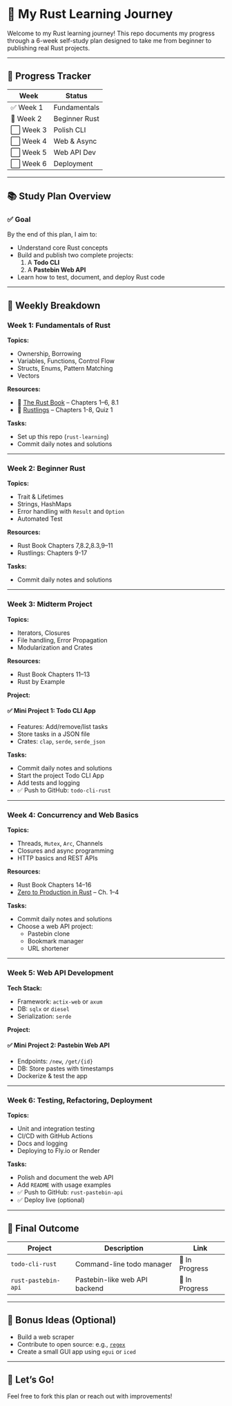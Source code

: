 # 🦀 My Rust Learning Journey

Welcome to my Rust learning journey! This repo documents my progress through a 6-week self-study plan designed to take me from beginner to publishing real Rust projects.

---

## 📍 Progress Tracker

| Week         | Status         |
|--------------|----------------|
| ✅ Week 1     | Fundamentals   |
| 🔵 Week 2     | Beginner Rust |
| ⬜ Week 3     | Polish CLI     |
| ⬜ Week 4     | Web & Async    |
| ⬜ Week 5     | Web API Dev    |
| ⬜ Week 6     | Deployment     |

---

## 📚 Study Plan Overview

### ✅ Goal
By the end of this plan, I aim to:
- Understand core Rust concepts
- Build and publish two complete projects:
  1. A **Todo CLI**
  2. A **Pastebin Web API**
- Learn how to test, document, and deploy Rust code

---

## 📆 Weekly Breakdown

### Week 1: Fundamentals of Rust

**Topics:**
- Ownership, Borrowing
- Variables, Functions, Control Flow
- Structs, Enums, Pattern Matching
- Vectors

**Resources:**
- 📘 [The Rust Book](https://doc.rust-lang.org/book/) – Chapters 1–6, 8.1
- 🧪 [Rustlings](https://github.com/rust-lang/rustlings) – Chapters 1-8, Quiz 1

**Tasks:**
- Set up this repo (`rust-learning`)
- Commit daily notes and solutions

---

### Week 2: Beginner Rust

**Topics:**
- Trait & Lifetimes
- Strings, HashMaps
- Error handling with `Result` and `Option`
- Automated Test

**Resources:**
- Rust Book Chapters 7,8.2,8.3,9–11
- Rustlings: Chapters 9-17

**Tasks:**
- Commit daily notes and solutions

---

### Week 3: Midterm Project

**Topics:**
- Iterators, Closures
- File handling, Error Propagation
- Modularization and Crates

**Resources:**
- Rust Book Chapters 11–13
- Rust by Example

**Project:**
#### ✅ Mini Project 1: Todo CLI App
- Features: Add/remove/list tasks
- Store tasks in a JSON file
- Crates: `clap`, `serde`, `serde_json`

**Tasks:**
- Commit daily notes and solutions
- Start the project Todo CLI App
- Add tests and logging
- ✅ Push to GitHub: `todo-cli-rust`

---

### Week 4: Concurrency and Web Basics

**Topics:**
- Threads, `Mutex`, `Arc`, Channels
- Closures and async programming
- HTTP basics and REST APIs

**Resources:**
- Rust Book Chapters 14–16
- [Zero to Production in Rust](https://www.zero2prod.com/) – Ch. 1–4

**Tasks:**
- Commit daily notes and solutions
- Choose a web API project:
  - Pastebin clone
  - Bookmark manager
  - URL shortener

---

### Week 5: Web API Development

**Tech Stack:**
- Framework: `actix-web` or `axum`
- DB: `sqlx` or `diesel`
- Serialization: `serde`

**Project:**
#### ✅ Mini Project 2: Pastebin Web API
- Endpoints: `/new`, `/get/{id}`
- DB: Store pastes with timestamps
- Dockerize & test the app

---

### Week 6: Testing, Refactoring, Deployment

**Topics:**
- Unit and integration testing
- CI/CD with GitHub Actions
- Docs and logging
- Deploying to Fly.io or Render

**Tasks:**
- Polish and document the web API
- Add `README` with usage examples
- ✅ Push to GitHub: `rust-pastebin-api`
- ✅ Deploy live (optional)

---

## 🏁 Final Outcome

| Project               | Description                    | Link                |
|-----------------------|--------------------------------|---------------------|
| `todo-cli-rust`       | Command-line todo manager      | 🚧 In Progress      |
| `rust-pastebin-api`   | Pastebin-like web API backend  | 🚧 In Progress      |

---

## 🔖 Bonus Ideas (Optional)
- Build a web scraper
- Contribute to open source: e.g., [`regex`](https://github.com/rust-lang/regex)
- Create a small GUI app using `egui` or `iced`

---

## 🚀 Let’s Go!
Feel free to fork this plan or reach out with improvements!
